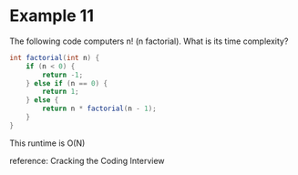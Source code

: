 # Example 11

The following code computers n! (n factorial). What is its time complexity?

```java
int factorial(int n) {
	if (n < 0) {
		return -1;
	} else if (n == 0) {
		return 1;
	} else {
		return n * factorial(n - 1);
	}
}
```

This runtime is O(N)

reference: Cracking the Coding Interview